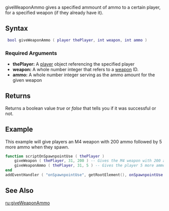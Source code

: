giveWeaponAmmo gives a specified ammount of ammo to a certain player, for a specified weapon (if they already have it).

Syntax
------

``` lua
 bool giveWeaponAmmo ( player thePlayer, int weapon, int ammo )
```

### Required Arguments

-   **thePlayer:** A [player](/docs/player.md "wikilink") object referencing the specified player
-   **weapon:** A whole number integer that refers to a [weapon](/docs/weapon.md "wikilink") ID.
-   **ammo:** A whole number integer serving as the ammo amount for the given weapon

Returns
-------

Returns a boolean value *true* or *false* that tells you if it was successful or not.

Example
-------

This example will give players an M4 weapon with 200 ammo followed by 5 more ammo when they spawn.

``` lua
function scriptOnSpawnpointUse ( thePlayer )
    giveWeapon ( thePlayer, 31, 200 ) -- Gives the M4 weapon with 200 ammo to any player when they use a spawnpoint
    giveWeaponAmmo ( thePlayer, 31, 5 ) -- Gives the player 5 more ammo for the M4
end
addEventHandler ( "onSpawnpointUse", getRootElement(), onSpawnpointUse )
```

See Also
--------

[ru:giveWeaponAmmo](/docs/ru-giveweaponammo.md "wikilink")
